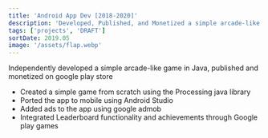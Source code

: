 ```yaml
---
title: 'Android App Dev [2018-2020]'
description: 'Developed, Published, and Monetized a simple arcade-like game made in Java'
tags: ['projects', 'DRAFT']
sortDate: 2019.05
image: '/assets/flap.webp'
---
```

Independently developed a simple arcade-like game in Java, published and monetized on google play store
- Created a simple game from scratch using the Processing java library
- Ported the app to mobile using Android Studio
- Added ads to the app using google admob
- Integrated Leaderboard functionality and achievements through Google play games
